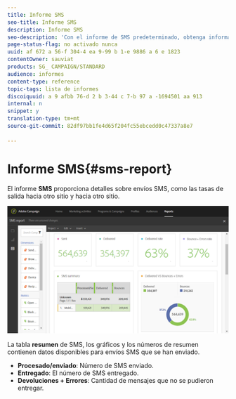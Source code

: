 ```yaml
---
title: Informe SMS
seo-title: Informe SMS
description: Informe SMS
seo-description: 'Con el informe de SMS predeterminado, obtenga información sobre el éxito de sus envíos SMS. '
page-status-flag: no activado nunca
uuid: af 672 a 56-f 304-4 ea 9-99 b 1-e 9886 a 6 e 1823
contentOwner: sauviat
products: SG_ CAMPAIGN/STANDARD
audience: informes
content-type: reference
topic-tags: lista de informes
discoiquuid: a 9 afbb 76-d 2 b 3-44 c 7-b 97 a -1694501 aa 913
internal: n
snippet: y
translation-type: tm+mt
source-git-commit: 82df97bb1fe4d65f204fc55ebcedd0c47337a8e7

---
```



# Informe SMS{#sms-report}

El informe **SMS** proporciona detalles sobre envíos SMS, como las tasas de salida hacia otro sitio y hacia otro sitio.

![](assets/dynamic_report_sms.png)

La tabla **resumen** de SMS, los gráficos y los números de resumen contienen datos disponibles para envíos SMS que se han enviado.

* **Procesado/enviado**: Número de SMS enviado.
* **Entregado**: El número de SMS entregado.
* **Devoluciones + Errores**: Cantidad de mensajes que no se pudieron entregar.

